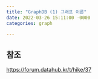 ```yaml
---
title: "GraphDB (1) 그래프 이론"
date: 2022-03-26 15:11:00 -0000 
categories: graph

---
```




## 참조

https://forum.datahub.kr/t/hike/37